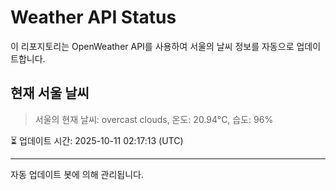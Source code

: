 
# Weather API Status

이 리포지토리는 OpenWeather API를 사용하여 서울의 날씨 정보를 자동으로 업데이트합니다.

## 현재 서울 날씨
> 서울의 현재 날씨: overcast clouds, 온도: 20.94°C, 습도: 96%

⏳ 업데이트 시간: 2025-10-11 02:17:13 (UTC)

---
자동 업데이트 봇에 의해 관리됩니다.
